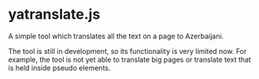 # yatranslate.js

A simple tool which translates all the text on a page to Azerbaijani.

The tool is still in development, so its functionality is very limited now. For example, the tool is not yet able to translate big pages or translate text that is held inside pseudo elements.
